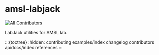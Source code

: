 # amsl-labjack

[![All Contributors](https://img.shields.io/github/all-contributors/blakeNaccarato/amsl-labjack?color=ee8449&style=flat-square)](contributors)

LabJack utilities for AMSL lab.

:::{toctree}
:hidden:
contributing
examples/index
changelog
contributors
apidocs/index
references
:::
